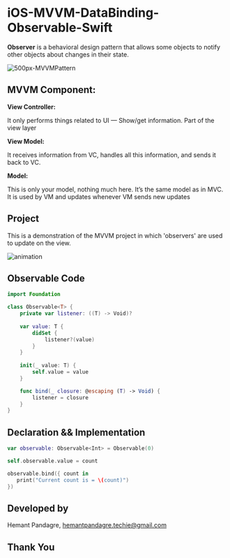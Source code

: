 # iOS-MVVM-DataBinding-Observable-Swift

 **Observer** is a behavioral design pattern that allows some objects to notify other objects about changes in their state.

   ![500px-MVVMPattern](https://user-images.githubusercontent.com/68166401/175164476-b047a173-4333-4b6f-abe9-40d9f0e70c59.png)

## MVVM Component:

**View Controller:** 

   It only performs things related to UI — Show/get information. Part of the view layer

**View Model:** 

   It receives information from VC, handles all this information, and sends it back to VC.

**Model:** 

   This is only your model, nothing much here. It’s the same model as in MVC. It is used by VM and updates whenever VM sends new updates

## Project
  This is a demonstration of the MVVM project in which 'observers' are used to update on the view.

![animation](https://user-images.githubusercontent.com/68166401/175144877-3004d1dc-0118-435d-a86a-4a2540c3c198.gif)

## Observable Code

```swift
import Foundation

class Observable<T> {
    private var listener: ((T) -> Void)?
    
    var value: T {
        didSet {
            listener?(value)
        }
    }
    
    init(_ value: T) {
        self.value = value
    }

    func bind(_ closure: @escaping (T) -> Void) {
        listener = closure
    }
}
```

## Declaration && Implementation
 ```swift
var observable: Observable<Int> = Observable(0)
```

```swift
self.observable.value = count
```

```swift
observable.bind({ count in
   print("Current count is = \(count)")
})
```

## Developed by
  Hemant Pandagre, hemantpandagre.techie@gmail.com

## Thank You

